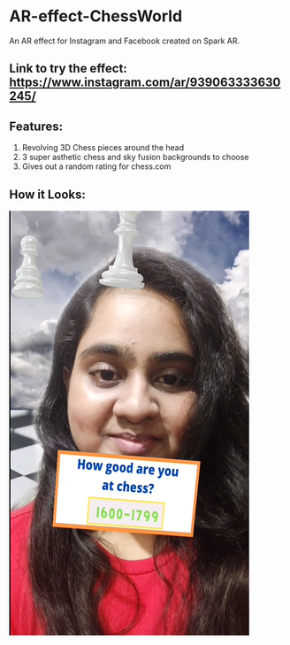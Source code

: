 # AR-effect-ChessWorld

An AR effect for Instagram and Facebook created on Spark AR.

## Link to try the effect: https://www.instagram.com/ar/939063333630245/

## Features:

1. Revolving 3D Chess pieces around the head
2. 3 super asthetic chess and sky fusion backgrounds to choose
3. Gives out a random rating for chess.com

## How it Looks:
![Demo Image](https://github.com/n-ay/AR-effect-ChessWorld/blob/main/demo-ar-effect-chessworld.png)

